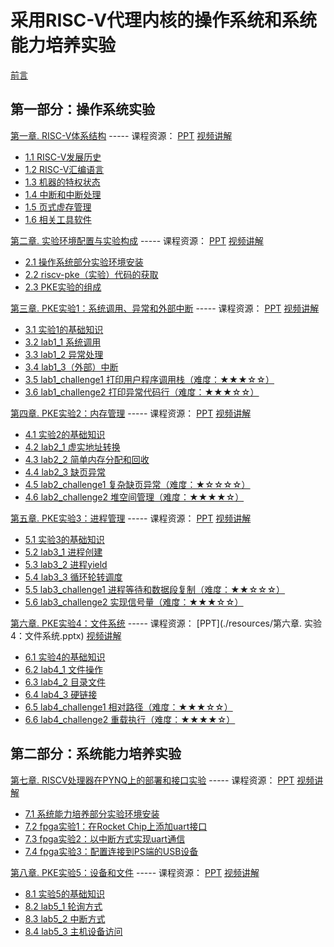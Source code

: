 # 采用RISC-V代理内核的操作系统和系统能力培养实验

[前言](preliminary.md)

## 第一部分：操作系统实验

[第一章. RISC-V体系结构](chapter1_riscv.md) ----- 课程资源：    [PPT](./resources/第一章.RISC-V体系结构.pptx)        [视频讲解](https://www.bilibili.com/video/BV1ca411K7Zy)

- [1.1 RISC-V发展历史](chapter1_riscv.md#history)  
- [1.2 RISC-V汇编语言](chapter1_riscv.md#assembly)  
- [1.3 机器的特权状态](chapter1_riscv.md#machinestates)  
- [1.4 中断和中断处理](chapter1_riscv.md#traps)  
- [1.5 页式虚存管理](chapter1_riscv.md#paging)  
- [1.6 相关工具软件](chapter1_riscv.md#toolsoftware)  

[第二章. 实验环境配置与实验构成](chapter2_installation.md)  ----- 课程资源：    [PPT](./resources/第二章.实验环境配置与实验构成.pptx)        [视频讲解](https://www.bilibili.com/video/BV1hS4y147ZP)

 - [2.1 操作系统部分实验环境安装](chapter2_installation.md#environments)  
 - [2.2 riscv-pke（实验）代码的获取](chapter2_installation.md#preparecode)  
 - [2.3 PKE实验的组成](chapter2_installation.md#pke_experiemnts)  

[第三章. PKE实验1：系统调用、异常和外部中断](chapter3_traps.md)    ----- 课程资源：    [PPT](./resources/第三章.实验1：系统调用、异常和外部中断.pptx)        [视频讲解](https://www.bilibili.com/video/BV1aW4y1a71T)

 - [3.1 实验1的基础知识](chapter3_traps.md#fundamental)   
 - [3.2 lab1_1 系统调用](chapter3_traps.md#syscall)  
 - [3.3 lab1_2 异常处理](chapter3_traps.md#exception)  
 - [3.4 lab1_3（外部）中断](chapter3_traps.md#irq)  
 - [3.5 lab1_challenge1 打印用户程序调用栈（难度：&#9733;&#9733;&#9733;&#9734;&#9734;）](chapter3_traps.md#lab1_challenge1_backtrace) 
 - [3.6 lab1_challenge2 打印异常代码行（难度：&#9733;&#9733;&#9733;&#9734;&#9734;）](chapter3_traps.md#lab1_challenge2_errorline)

[第四章. PKE实验2：内存管理](chapter4_memory.md)  ----- 课程资源：    [PPT](./resources/第四章.实验2：内存管理.pptx)        [视频讲解](https://www.bilibili.com/video/BV1yd4y1T77a)

 - [4.1 实验2的基础知识](chapter4_memory.md#fundamental)  
 - [4.2 lab2_1 虚实地址转换](chapter4_memory.md#lab2_1_pagetable)  
 - [4.3 lab2_2 简单内存分配和回收](chapter4_memory.md#lab2_2_allocatepage)  
 - [4.4 lab2_3 缺页异常](chapter4_memory.md#lab2_3_pagefault)  
 - [4.5 lab2_challenge1 复杂缺页异常（难度：&#9733;&#9734;&#9734;&#9734;&#9734;）](chapter4_memory.md#lab2_challenge1_pagefault)
 - [4.6 lab2_challenge2 堆空间管理（难度：&#9733;&#9733;&#9733;&#9733;&#9734;）](chapter4_memory.md#lab2_challenge2_singlepageheap)

[第五章. PKE实验3：进程管理](chapter5_process.md)  ----- 课程资源：    [PPT](./resources/第五章.实验3：进程管理.pptx)        [视频讲解](https://www.bilibili.com/video/BV1Qe4y1D7dv)

 - [5.1 实验3的基础知识](chapter5_process.md#fundamental)  
 - [5.2 lab3_1 进程创建](chapter5_process.md#lab3_1_naive_fork)  
 - [5.3 lab3_2 进程yield](chapter5_process.md#lab3_2_yield)  
 - [5.4 lab3_3 循环轮转调度](chapter5_process.md#lab3_3_rrsched)  
 - [5.5 lab3_challenge1 进程等待和数据段复制（难度：&#9733;&#9733;&#9734;&#9734;&#9734;）](chapter5_process.md#lab3_challenge1_wait) 
 - [5.6 lab3_challenge2 实现信号量（难度：&#9733;&#9733;&#9733;&#9734;&#9734;）](chapter5_process.md#lab3_challenge2_semaphore) 

[第六章. PKE实验4：文件系统](chapter6_filesystem.md) ----- 课程资源：    [PPT](./resources/第六章. 实验4：文件系统.pptx)        [视频讲解](https://www.bilibili.com/video/BV1Us4y1h7tT)

 - [6.1 实验4的基础知识](chapter6_filesystem.md#fundamental)  
 - [6.2 lab4_1 文件操作](chapter6_filesystem.md#lab4_1_file)  
 - [6.3 lab4_2 目录文件](chapter6_filesystem.md#lab4_2_dir)  
 - [6.4 lab4_3 硬链接](chapter6_filesystem.md#lab4_3_hardlink)  
 - [6.5 lab4_challenge1 相对路径（难度：&#9733;&#9733;&#9733;&#9734;&#9734;）](chapter6_filesystem.md#lab4_challenge1_pwd)
 - [6.6 lab4_challenge2 重载执行（难度：&#9733;&#9733;&#9733;&#9733;&#9734;）](chapter6_filesystem.md#lab4_challenge2_exec)

## 第二部分：系统能力培养实验

[第七章. RISCV处理器在PYNQ上的部署和接口实验](chapter7_riscv_on_pynq.md)  ----- 课程资源：    [PPT](./resources/第七章.fpga实验.pptx)        [视频讲解](https://www.bilibili.com/video/BV1nt4y1n7dm)

- [7.1 系统能力培养部分实验环境安装](chapter7_riscv_on_pynq.md#environments)  
- [7.2 fpga实验1：在Rocket Chip上添加uart接口](chapter7_riscv_on_pynq.md#hardware_lab1)
- [7.3 fpga实验2：以中断方式实现uart通信](chapter7_riscv_on_pynq.md#hardware_lab2)
- [7.4 fpga实验3：配置连接到PS端的USB设备](chapter7_riscv_on_pynq.md#hardware_lab3)

[第八章. PKE实验5：设备和文件](chapter8_device.md)  ----- 课程资源：    [PPT](./resources/第八章.实验4：设备管理.pptx)        [视频讲解](https://www.bilibili.com/video/BV1LB4y157Rb)

 - [8.1 实验5的基础知识](chapter8_device.md#fundamental)  
 - [8.2 lab5_1 轮询方式](chapter8_device.md#polling)  
 - [8.3 lab5_2 中断方式](chapter8_device.md#PLIC)  
 - [8.4 lab5_3 主机设备访问](chapter8_device.md#hostdevice)  




